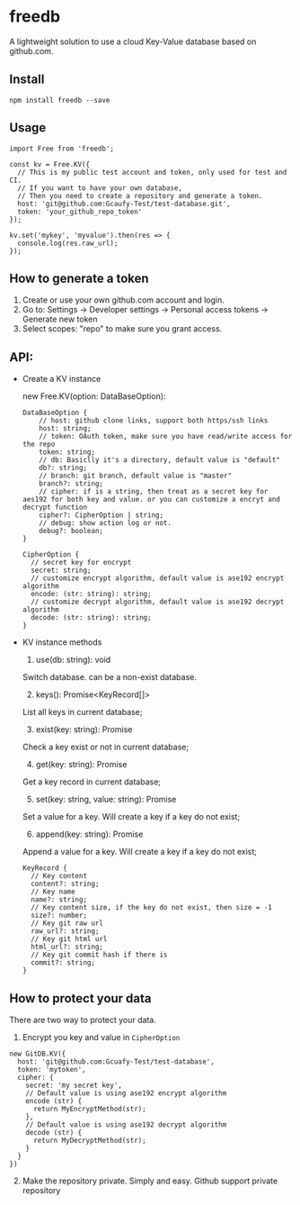 # freedb 

A lightweight solution to use a cloud Key-Value database based on github.com.


## Install

```
npm install freedb --save
```

## Usage

```
import Free from 'freedb';

const kv = Free.KV({
  // This is my public test account and token, only used for test and CI.
  // If you want to have your own database,
  // Then you need to create a repository and generate a token.
  host: 'git@github.com:Gcaufy-Test/test-database.git',
  token: 'your_github_repo_token'
});

kv.set('mykey', 'myvalue').then(res => {
  console.log(res.raw_url);
});
```


## How to generate a token

  1. Create or use your own github.com account and login.
  2. Go to: Settings -> Developer settings -> Personal access tokens -> Generate new token
  3. Select scopes: "repo" to make sure you grant access.


## API:


* Create a KV instance

    new Free.KV(option: DataBaseOption):

    ```
    DataBaseOption {
        // host: github clone links, support both https/ssh links
        host: string;
        // token: OAuth token, make sure you have read/write access for the repo
        token: string;
        // db: Basiclly it's a directory, default value is "default"
        db?: string;
        // branch: git branch, default value is "master"
        branch?: string;
        // cipher: if is a string, then treat as a secret key for aes192 for both key and value. or you can customize a encryt and decrypt function
        cipher?: CipherOption | string;
        // debug: show action log or not.
        debug?: boolean;
    }

    CipherOption {
      // secret key for encrypt
      secret: string;
      // customize encrypt algorithm, default value is ase192 encrypt algorithm
      encode: (str: string): string;
      // customize decrypt algorithm, default value is ase192 decrypt algorithm
      decode: (str: string): string;
    }
    ```

* KV instance methods

    1. use(db: string): void

    Switch database. can be a non-exist database.

    2. keys(): Promise<KeyRecord[]>

    List all keys in current database;

    3. exist(key: string): Promise<boolean>

    Check a key exist or not in current database;

    4. get(key: string): Promise<KeyRecord>

    Get a key record in current database;

    5. set(key: string, value: string): Promise<KeyRecord>

    Set a value for a key. Will create a key if a key do not exist;

    6. append(key: string): Promise<KeyRecord>

    Append a value for a key. Will create a key if a key do not exist;


    ```
    KeyRecord {
      // Key content
      content?: string;
      // Key name
      name?: string;
      // Key content size, if the key do not exist, then size = -1
      size?: number;
      // Key git raw url
      raw_url?: string;
      // Key git html url
      html_url?: string;
      // Key git commit hash if there is
      commit?: string;
    }
    ```

## How to protect your data

There are two way to protect your data.

1. Encrypt you key and value in `CipherOption`
```
new GitDB.KV({
  host: 'git@github.com:Gcuafy-Test/test-database',
  token: 'mytoken',
  cipher: {
    secret: 'my secret key',
    // Default value is using ase192 encrypt algorithm
    encode (str) {
      return MyEncryptMethod(str);
    },
    // Default value is using ase192 decrypt algorithm
    decode (str) {
      return MyDecryptMethod(str);
    }
  }
})
```

2. Make the repository private.
  Simply and easy. Github support private repository
